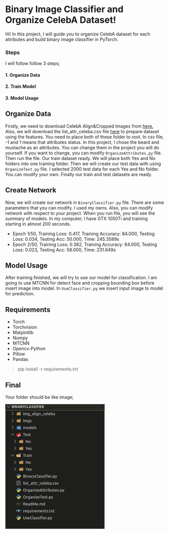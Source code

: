 # Binary Image Classifier and Organize CelebA Dataset!

Hi! In this project, I will guide you to organize CelebA dataset for each attributes and build binary image classifier in PyTorch.


### Steps
I will follow follow 3 steps;
#### 1. Organize Data
#### 2. Train Model
#### 3. Model Usage


## Organize Data
Firstly, we need to download CelebA Align&Cropped Images from [here.](http://mmlab.ie.cuhk.edu.hk/projects/CelebA.html) Also, we will download the list_attr_celeba.csv file [here](https://www.kaggle.com/jessicali9530/celeba-dataset) to prepare dataset using the features. You need to place both of these folder to root. In csv file, -1 and 1 means that attributes status. In this project, I chose the beard and mustache as an attributes. You can change them in the project you will do yourself. If you want to change, you can modify `OrganizeAttributes.py` file. Then run the file.  Our train dataset ready. We will place both Yes and No folders into one training folder. Then we will create our test data with using `OrganizeTest.py` file. I selected 2000 test data for each Yes and No folder. You can modify your own. Finally our train and test datasets are ready.

## Create Network

Now, we will create our network in `BinaryClassifier.py` file. There are some parameters that you can modify. I used my owns. Also, you can modify network with respect to your project. When you run file, you will see the summary of models. In my computer, I have GTX 1050Ti and training starting in almost 200 seconds.
- Epoch 1/50, Training Loss: 0.417, Training Accuracy: 84.000, Testing Loss: 0.034, Testing Acc: 50.000, Time: 245.3589s
- Epoch 2/50, Training Loss: 0.382, Training Accuracy: 84.000, Testing Loss: 0.023, Testing Acc: 58.000, Time: 231.649s

## Model Usage

After training finished, we will try to use our model for classification. I am going to use MTCNN for detect face and cropping bounding box before insert image into model. In `UseClassifier.py` we insert input image to model for prediction.

## Requirements
- Torch
- Torchvision
- Matplotlib
- Numpy
- MTCNN
- Opencv-Python
- Pillow
- Pandas

> pip install -r requirements.txt

## Final

Your folder should be like image;

![Folder](/imgs/2.png)
